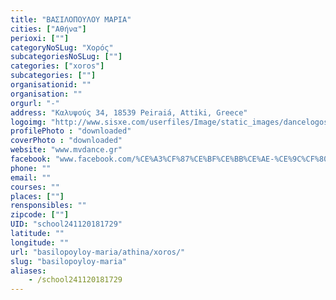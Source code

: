 ```yaml
---
title: "ΒΑΣΙΛΟΠΟΥΛΟΥ ΜΑΡΙΑ"
cities: ["Αθήνα"]
perioxi: [""]
categoryNoSLug: "Χορός"
subcategoriesNoSLug: [""]
categories: ["xoros"]
subcategories: [""]
organisationid: ""
organisation: ""
orgurl: "-"
address: "Καλυψούς 34, 18539 Peiraiá, Attiki, Greece"
logoimg: "http://www.sisxe.com/userfiles/Image/static_images/dancelogos/BasilopoulouMaria.jpg"
profilePhoto : "downloaded"
coverPhoto : "downloaded"
website: "www.mvdance.gr"
facebook: "www.facebook.com/%CE%A3%CF%87%CE%BF%CE%BB%CE%AE-%CE%9C%CF%80%CE%B1%CE%BB%CE%AD%CF%84%CE%BF%CF%85-%CE%A3%CE%AC%CF%83%CE%B1-%CE%91%CE%BB%CE%B5%CE%BE%CE%AC%CE%BA%CE%B7-%CE%91%CF%83%CF%84%CF%81%CE%B1%CE%BA%CE%AC-389974167730140/"
phone: ""
email: ""
courses: ""
places: [""]
rensponsibles: ""
zipcode: [""]
UID: "school241120181729"
latitude: ""
longitude: ""
url: "basilopoyloy-maria/athina/xoros/"
slug: "basilopoyloy-maria"
aliases:
    - /school241120181729
---
```





